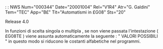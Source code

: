  :  : NWS Num="000344" Date="20001004" Rel="V1R4" Atr="G. Galdini" Tem="TEC" App="B£" Tit="Automatismi in £G08" Sts="20"

Release 4.0

In funzioni di scelta singola o multipla , se non viene passata l'intestazione  ( £G08TE ) viene assunta automaticamente la seguente   : 
"  VALORI   POSSIBILI  "  in questo modo si riducono le costanti alfabetiche nel programmi.



